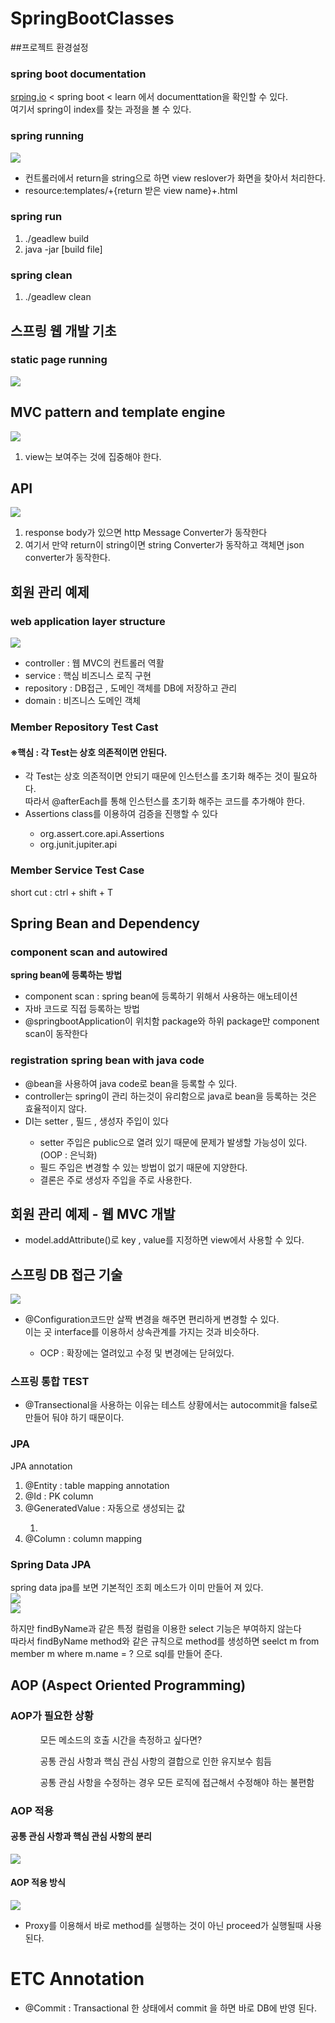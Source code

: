 # SpringBootClasses

##프로젝트 환경설정

### spring boot documentation
<a href="srping.io">srping.io</a> < spring boot < learn 에서 documenttation을 확인할 수 있다.
<br>여기서 spring이 index를 찾는 과정을 볼 수 있다.

### spring running

<img src="src/main/resources/img/spring.png"><br>
<ul>
<li>컨트롤러에서 return을 string으로 하면 view reslover가 화면을 찾아서 처리한다.</li>
<li>resource:templates/+{return 받은 view name}+.html</li>
</ul>

### spring run

<ol>
<li>./geadlew build</li>
<li>java -jar [build file]</li>
</ol>

### spring clean

<ol>
<li>./geadlew clean</li>
</ol>

## 스프링 웹 개발 기초

### static page running

<img src="src/main/resources/img/static_page_running.png"><br>

## MVC pattern and template engine

<img src="src/main/resources/img/mvc_pattern.png"><br>
<ol>
    <li>view는 보여주는 것에 집중해야 한다.</li>
</ol>

## API

<img src="src/main/resources/img/API.png"><br>
<ol>
    <li>response body가 있으면 http Message Converter가 동작한다</li>
    <li>여기서 만약 return이 string이면 string Converter가 동작하고 객체면 json converter가 동작한다.</li>
</ol>

## 회원 관리 예제



### web application layer structure

<img src="src/main/resources/img/web_application_structure.png"><br>
<ul>
    <li>controller : 웹 MVC의 컨트롤러 역활</li>
    <li>service : 핵심 비즈니스 로직 구현</li>
    <li>repository : DB접근 , 도메인 객체를 DB에 저장하고 관리</li>
    <li>domain : 비즈니스 도메인 객체</li>
</ul>

### Member Repository Test Cast

#### ※핵심 : 각 Test는 상호 의존적이면 안된다.

<ul>
    <li> 각 Test는 상호 의존적이면 안되기 때문에 인스턴스를 초기화 해주는 것이 필요하다.<br> 따라서 @afterEach를 통해 인스턴스를 초기화 해주는 코드를 추가해야 한다.</li>
    <li> Assertions class를 이용하여 검증을 진행할 수 있다</li>
<ul>
    <li> org.assert.core.api.Assertions</li>
    <li> org.junit.jupiter.api</li>
</ul>
</ul>

### Member Service Test Case

short cut : ctrl + shift + T

## Spring Bean and Dependency

### component scan and autowired

<b>spring bean에 등록하는 방법</b>
<ul>
    <li>component scan : spring bean에 등록하기 위해서 사용하는 애노테이션</li>
    <li>자바 코드로 직접 등록하는 방법</li>
    <li>@springbootApplication이 위치함 package와 하위 package만 component scan이 동작한다</li>
</ul>

### registration spring bean with java code

<ul>
    <li>@bean을 사용하여 java code로 bean을 등록할 수 있다.</li>
    <li>controller는 spring이 관리 하는것이 유리함으로 java로 bean을 등록하는 것은 효율적이지 않다.</li>
    <li>DI는 setter , 필드 , 생성자 주입이 있다</li>
    <ul>
        <li>setter 주입은 public으로 열려 있기 때문에 문제가 발생할 가능성이 있다.(OOP : 은닉화)</li>
        <li>필드 주입은 변경할 수 있는 방법이 없기 때문에 지양한다.</li>
        <li>결론은 주로 생성자 주입을 주로 사용한다.</li>    
    </ul>
</ul>

## 회원 관리 예제 - 웹 MVC 개발
<ul>
    <li>model.addAttribute()로 key , value를 지정하면 view에서 사용할 수 있다.</li>
</ul>

## 스프링 DB 접근 기술
<img src="src/main/resources/img/spring_bean_change.png">
<ul>
    <li>@Configuration코드만 살짝 변경을 해주면 편리하게 변경할 수 있다.<br>이는 곳 interface를 이용하서 상속관계를 가지는 것과 비슷하다.</li>
    <ul>
        <li>OCP : 확장에는 열려있고 수정 및 변경에는 닫혀있다.</li>
    </ul>
</ul>

### 스프링 통합 TEST
<ul>
    <li>@Transectional을 사용하는 이유는 테스트 상황에서는 autocommit을 false로 만들어 둬야 하기 때문이다.</li>
</ul>

### JPA
JPA annotation
<ol>
    <li>@Entity : table mapping annotation</li>
    <li>@Id : PK column</li>
    <li>@GeneratedValue : 자동으로 생성되는 값</li>
<ol>
    <li></li>
</ol>
    <li>@Column : column mapping</li>
</ol>

### Spring Data JPA
spring data jpa를 보면 기본적인 조회 메소드가 이미 만들어 져 있다.<br>
<img src="src/main/resources/img/jpaRepository.png"><br>
<img src="src/main/resources/img/SpringDataJpa.png"><br>

하지만 findByName과 같은 특정 컬럼을 이용한 select 기능은 부여하지 않는다<br>
따라서 findByName method와 같은 규칙으로 method를 생성하면 seelct m from member m where m.name = ? 으로 sql를 만들어 준다.

## AOP (Aspect Oriented Programming)

### AOP가 필요한 상황
<ol>
    <ul>모든 메소드의 호출 시간을 측정하고 싶다면?</ul>
    <ul>공통 관심 사항과 핵심 관심 사항의 결합으로 인한 유지보수 힘듬</ul>
    <ul>공통 관심 사항을 수정하는 경우 모든 로직에 접근해서 수정해야 하는 불편함</ul>
</ol>

### AOP 적용
#### 공통 관심 사항과 핵심 관심 사항의 분리
<img src="src/main/resources/img/AOP.png">

#### AOP 적용 방식
<img src="src/main/resources/img/AOPWorking.png">
<ul>
    <li>Proxy를 이용해서 바로 method를 실행하는 것이 아닌 proceed가 실행될때 사용된다.</li>
</ul>


# ETC Annotation


<ul>
    <li>@Commit : Transactional 한 상태에서 commit 을 하면 바로 DB에 반영 된다.</li>
</ul>